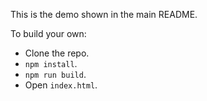 This is the demo shown in the main README.

To build your own:

- Clone the repo.
- `npm install`.
- `npm run build`.
- Open `index.html`.
